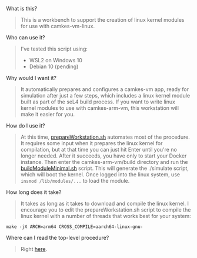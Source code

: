 What is this?

> This is a workbench to support the creation of linux kernel modules for use with camkes-vm-linux.

Who can use it?

> I've tested this script using:
> - WSL2 on Windows 10
> - Debian 10 (pending)

Why would I want it?

> It automatically prepares and configures a camkes-vm app,
> ready for simulation after just a few steps,
> which includes a linux kernel module built as part of the seL4 build process.
> If you want to write linux kernel modules to use with camkes-arm-vm,
> this workstation will make it easier for you.

 How do I use it?

> At this time,
> [prepareWorkstation.sh](https://github.com/NeisesResearch/kernel_module_workstation/blob/main/prepareWorkstation.sh)
> automates most of the procedure. It requires some input when it prepares the
> linux kernel for compilation, but at that time you can just hit Enter until you're
> no longer needed.
> After it succeeds, you have only to start your Docker instance.
> Then enter the camkes-arm-vm/build directory and run the [buildModuleMinimal.sh](https://github.com/NeisesResearch/kernel_module_workstation/blob/main/buildScripts/buildModuleMinimal.sh) script.
> This will generate the ./simulate script, which will boot the kernel.
> Once logged into the linux system, use `insmod /lib/modules/...` to load the module.

How long does it take?

> It takes as long as it takes to download and compile the linux kernel.
  I encourage you to edit the prepareWorkstation.sh script to compile the linux
  kernel with a number of threads that works best for your system:
```
make -jX ARCH=arm64 CROSS_COMPILE=aarch64-linux-gnu-
```

Where can I read the top-level procedure?

> Right [here](https://github.com/NeisesResearch/kernel_module_workstation/wiki/seL4Config).

